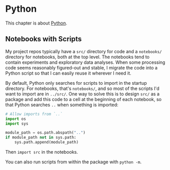 Python
======

This chapter is about [Python][python].

[python]: https://www.python.org/


Notebooks with Scripts
----------------------

My project repos typically have a `src/` directory for code and a `notebooks/`
directory for notebooks, both at the top level. The notebooks tend to contain
experiments and exploratory data analyses. When some processing code seems
reasonably figured-out and stable, I migrate the code into a Python script so
that I can easily reuse it wherever I need it.

By default, Python only searches for scripts to import in the startup
directory. For notebooks, that's `notebooks/`, and so most of the scripts I'd
want to import are in `../src/`. One way to solve this is to design `src/` as a
package and add this code to a cell at the beginning of each notebook, so that
Python searches `..` when something is imported:

```python
# Allow imports from `..`
import os
import sys

module_path = os.path.abspath("..")
if module_path not in sys.path:
    sys.path.append(module_path)
```

Then `import src` in the notebooks.

You can also run scripts from within the package with `python -m`.
